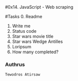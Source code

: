 #0x14. JavaScript - Web scraping


#Tasks
0. Readme 
1. Write me 
2. Status code 
3. Star wars movie title 
4. Star wars Wedge Antilles 
5. Loripsum 
6. How many completed? 





### Authrus 
    Tewodros Atirsaw 
